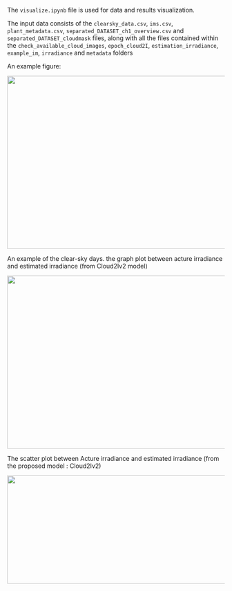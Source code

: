 
The <code>visualize.ipynb</code> file is used for data and results visualization.  

The input data consists of the <code>clearsky_data.csv</code>, <code>ims.csv</code>, <code>plant_metadata.csv</code>, <code>separated_DATASET_ch1_overview.csv</code> and <code>separated_DATASET_cloudmask</code> files, along with all the files contained within the <code>check_available_cloud_images</code>, <code>epoch_cloud2I</code>, <code>estimation_irradiance</code>,  <code>example_im</code>, <code>irradiance</code> and <code>metadata</code> folders

An example figure:
<p align="center">
  <img src='https://user-images.githubusercontent.com/109018380/241970762-58db143b-406e-40b0-8218-a817ff2a41d3.png' width="800" height="400" />
</p>

An example of the clear-sky days. the graph plot between acture irradiance and estimated irradiance (from Cloud2Iv2 model)
<p align="center">
  <img src='https://github.com/teebunyarit/SolarMap/assets/113121308/0f14a5df-5418-436b-b6dc-bfa792e173b6' width="800" height="400" />
</p>

The scatter plot between Acture irradiance and estimated irradiance (from the proposed model : Cloud2Iv2)
<p align="center">
  <img src='https://github.com/teebunyarit/SolarMap/assets/113121308/989e6093-6ea8-4155-b9f0-df64c1d15eb7' width="750" height="250" />
</p>

